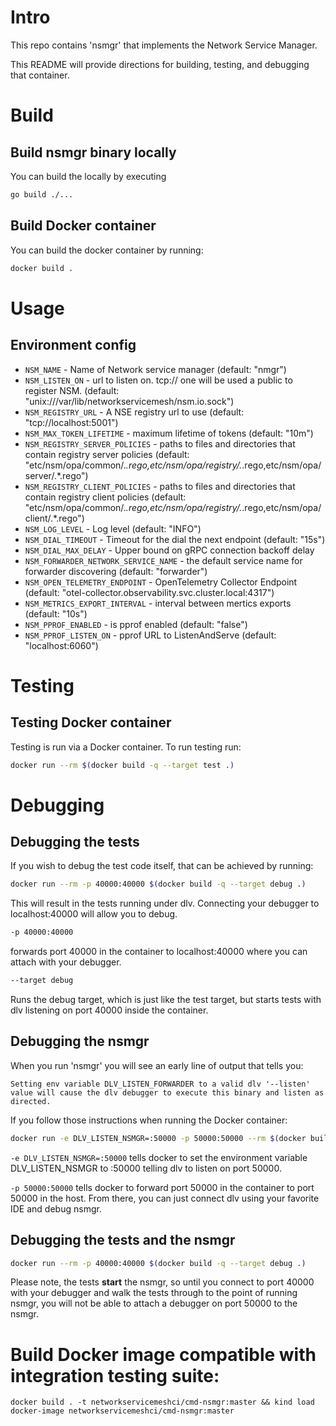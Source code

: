 # Intro

This repo contains 'nsmgr' that implements the Network Service Manager.

This README will provide directions for building, testing, and debugging that container.

# Build

## Build nsmgr binary locally

You can build the locally by executing

```bash
go build ./...
```

## Build Docker container

You can build the docker container by running:

```bash
docker build .
```

# Usage

## Environment config


* `NSM_NAME`                           - Name of Network service manager (default: "nmgr")
* `NSM_LISTEN_ON`                      - url to listen on. tcp:// one will be used a public to register NSM. (default: "unix:///var/lib/networkservicemesh/nsm.io.sock")
* `NSM_REGISTRY_URL`                   - A NSE registry url to use (default: "tcp://localhost:5001")
* `NSM_MAX_TOKEN_LIFETIME`             - maximum lifetime of tokens (default: "10m")
* `NSM_REGISTRY_SERVER_POLICIES`       - paths to files and directories that contain registry server policies (default: "etc/nsm/opa/common/.*.rego,etc/nsm/opa/registry/.*.rego,etc/nsm/opa/server/.*.rego")
* `NSM_REGISTRY_CLIENT_POLICIES`       - paths to files and directories that contain registry client policies (default: "etc/nsm/opa/common/.*.rego,etc/nsm/opa/registry/.*.rego,etc/nsm/opa/client/.*.rego")
* `NSM_LOG_LEVEL`                      - Log level (default: "INFO")
* `NSM_DIAL_TIMEOUT`                   - Timeout for the dial the next endpoint (default: "15s")
* `NSM_DIAL_MAX_DELAY`                 - Upper bound on gRPC connection backoff delay
* `NSM_FORWARDER_NETWORK_SERVICE_NAME` - the default service name for forwarder discovering (default: "forwarder")
* `NSM_OPEN_TELEMETRY_ENDPOINT`        - OpenTelemetry Collector Endpoint (default: "otel-collector.observability.svc.cluster.local:4317")
* `NSM_METRICS_EXPORT_INTERVAL`        - interval between mertics exports (default: "10s")
* `NSM_PPROF_ENABLED`                  - is pprof enabled (default: "false")
* `NSM_PPROF_LISTEN_ON`                - pprof URL to ListenAndServe (default: "localhost:6060")

# Testing

## Testing Docker container

Testing is run via a Docker container.  To run testing run:

```bash
docker run --rm $(docker build -q --target test .)
```

# Debugging

## Debugging the tests
If you wish to debug the test code itself, that can be achieved by running:

```bash
docker run --rm -p 40000:40000 $(docker build -q --target debug .)
```

This will result in the tests running under dlv.  Connecting your debugger to localhost:40000 will allow you to debug.

```bash
-p 40000:40000
```
forwards port 40000 in the container to localhost:40000 where you can attach with your debugger.

```bash
--target debug
```

Runs the debug target, which is just like the test target, but starts tests with dlv listening on port 40000 inside the container.

## Debugging the nsmgr

When you run 'nsmgr' you will see an early line of output that tells you:

```Setting env variable DLV_LISTEN_FORWARDER to a valid dlv '--listen' value will cause the dlv debugger to execute this binary and listen as directed.```

If you follow those instructions when running the Docker container:
```bash
docker run -e DLV_LISTEN_NSMGR=:50000 -p 50000:50000 --rm $(docker build -q --target test .)
```

```-e DLV_LISTEN_NSMGR=:50000``` tells docker to set the environment variable DLV_LISTEN_NSMGR to :50000 telling
dlv to listen on port 50000.

```-p 50000:50000``` tells docker to forward port 50000 in the container to port 50000 in the host.  From there, you can
just connect dlv using your favorite IDE and debug nsmgr.

## Debugging the tests and the nsmgr

```bash
docker run --rm -p 40000:40000 $(docker build -q --target debug .)
```

Please note, the tests **start** the nsmgr, so until you connect to port 40000 with your debugger and walk the tests
through to the point of running nsmgr, you will not be able to attach a debugger on port 50000 to the nsmgr.

# Build Docker image compatible with integration testing suite: 

`docker build . -t networkservicemeshci/cmd-nsmgr:master && kind load docker-image networkservicemeshci/cmd-nsmgr:master` 
